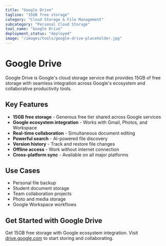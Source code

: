 ```yaml
---
title: "Google Drive"
tagline: "15GB free storage"
category: "Cloud Storage & File Management"
subcategory: "Personal Cloud Storage"
tool_name: "Google Drive"
deployment_status: "deployed"
image: "/images/tools/google-drive-placeholder.jpg"
---
```


# Google Drive

Google Drive is Google's cloud storage service that provides 15GB of free storage with seamless integration across Google's ecosystem and collaborative productivity tools.

## Key Features

- **15GB free storage** - Generous free tier shared across Google services
- **Google ecosystem integration** - Works with Gmail, Photos, and Workspace
- **Real-time collaboration** - Simultaneous document editing
- **Powerful search** - AI-powered file discovery
- **Version history** - Track and restore file changes
- **Offline access** - Work without internet connection
- **Cross-platform sync** - Available on all major platforms

## Use Cases

- Personal file backup
- Student document storage
- Team collaboration projects
- Photo and media storage
- Google Workspace workflows

## Get Started with Google Drive

Get 15GB free storage with Google ecosystem integration. Visit [drive.google.com](https://drive.google.com) to start storing and collaborating.